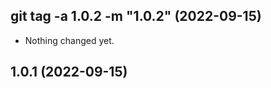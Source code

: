 git tag -a 1.0.2 -m "1.0.2" (2022-09-15)
----------------------------------------

- Nothing changed yet.


1.0.1 (2022-09-15)
------------------